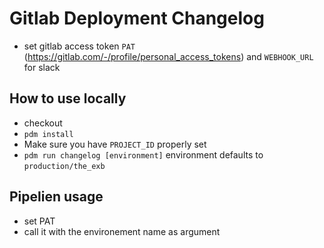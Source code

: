 # Gitlab Deployment Changelog

- set gitlab access token `PAT` (https://gitlab.com/-/profile/personal_access_tokens)  and `WEBHOOK_URL` for slack

## How to use locally

- checkout
- `pdm install`
- Make sure you have `PROJECT_ID` properly set
- `pdm run changelog [environment]` environment defaults to `production/the_exb` 

## Pipelien usage

- set PAT
- call it with the environement name as argument